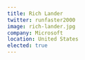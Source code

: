 ```yaml
---
title: Rich Lander
twitter: runfaster2000
image: rich-lander.jpg
company: Microsoft
location: United States
elected: true
---
```



